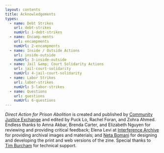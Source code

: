 ```yaml
---
layout: contents
title: Acknowledgements
types:
  - name: Debt Strikes
    url: debt-strikes
    numUrl: 1-debt-strikes
  - name: Encamp-ments
    url: encampments
    numUrl: 2-encampments
  - name: Inside / Outside Actions
    url: inside-outside
    numUrl: 3-inside-outside
  - name: Jail &amp; Court Solidarity Actions
    url: jail-court-solidarity
    numUrl: 4-jail-court-solidarity
  - name: Labor Strikes
    url: labor-strikes
    numUrl: 5-labor-strikes
  - name: Questions
    url: questions
    numUrl: 6-questions
---
```


_Direct Action for Prison Abolition_ is created and published by [Community Justice Exchange](https://www.communityjusticeexchange.org/) and edited by Puck Lo, Rachel Foran, and Zohra Ahmed. Endless thanks to Amna Akbar, Brenda Carter, and Elizabeth Nguyen for reviewing and providing critical feedback; Elena Levi at [Interference Archive](https://interferencearchive.org/) for providing archival images and materials; and [Neta Bomani](https://netabomani.com) for designing and developing the print and web versions of the zine. Special thanks to [Tim Burcham](https://www.clearblur.org/) for technical support.

<!-- We’re in a global pandemic — and we’re in an unprecedented national uprising against the police and white supremacy, and the ways they render Black life disposable.

In April, when the world began to reckon with COVID-19, writer Arundhati Roy challenged us to use [this pandemic as a portal](https://www.ft.com/content/10d8f5e8-74eb-11ea-95fe-fcd274e920ca).

During those earlier stages of the pandemic, we saw policing reduce dramatically, arrest rates plummet in many places, and court dates canceled. Some people who would have been taken into custody, prior to the pandemic, were not. At the same time, government officials with control over jails and prisons felt increasing pressure to release at least some people who were locked up, due to the rampant spread of COVID-19. 

![A sidewalk mural which says "abolition is a act of creation" surrounded in green vines and yellow flowers.
](/da4a/assets/images/introduction/abolition-is-a-act-of-creation.jpg)
> A sidewalk mural which says "abolition is a act of creation" surrounded in green vines and yellow flowers. Image via [Andrew Ratto/Wikimedia](https://commons.wikimedia.org/w/index.php?curid=92698146).

We wondered: If the Prison-Industrial-Complex is shrinking despite itself, can we ensure that it continues to do so?

We also saw, simultaneously, the creep of technologies of surveillance and social control (like [GPS tracking apps](https://gizmodo.com/when-your-freedom-depends-on-an-app-1843109198) and ankle shackles mandated for release) expanding and normalizing extra-carceral control. Over time, as political decisions continue to prioritize systems of punishment over all other government functions, these technologies have only more closely [merged criminalizing tracking tools with those that are marketed for virus contact-tracing](https://theintercept.com/2020/05/25/coronavirus-tracking-bracelets-monitors-surveillance-supercom/).

In that context, we wondered how abolitionist organizing and direct action could influence and even make permanent shrinkages to existing carceral systems, and prevent new ones from forming.

Now, our context changes still. Months of living with the dual realities of continued viral spread as well as a massive, nationwide uprising against the police and anti-blackness have led to demands to defund the police becoming mainstream, and national conversations about the practicality of prison abolition. As we face mass unemployment, evictions, and ongoing waves of viral infection, there are unprecedented opportunities for direct action, in solidarity with protesters, and with those who face the brunt of criminalization.

![This cardboard sign is a rectangular piece of cardboard with handwritten text in black marker. The text reads "Power to the People". There is a narrow flat stick of wood as a handle mounted to the back with adhesive. There are also four strips of black tape across the handle and the back of the sign. There are two names written on the back.](/da4a/assets/images/introduction/power-to-the-people.jpg)
> A protest sign which says, "power to the people." Image via Collection of the Smithsonian National Museum of African American History.

How do we up the ante? What would a strategic escalation of tactics from prison abolitionists look like in the courtrooms, in jails and prisons? **How can we disrupt and shut down the criminal legal system, short or long term, as part of a broader campaign to #FreeThemAll and #DefundPolice?**

Our comrades in other social and political movements have provided us with some well-tested direct action tactics: [rent strikes](https://ny.curbed.com/2020/7/1/21309981/bronx-rent-strike-tenants), [sick outs](https://www.kiro7.com/news/trending/coronavirus-arizona-school-system-nixes-monday-reopening-after-teachers-stage-sickout/YCDDXEOPDBGQRGNR4JDWDYZK6E/), and [secondary strikes](https://www.vice.com/en_us/article/y3mjxg/general-electric-workers-walk-off-the-job-demand-to-make-ventilators), to name a few. This zine looks to the far and recent past for a few examples. These collective and disruptive actions take courage, and are met with sanction, but they push institutions and test the capacity of organizers to withstand and rise above the short-term retaliation. They can help build long-term, countervailing power.

We hope to adapt such tactics of disruption to our context of agitating for prison abolition.

Could direct action make the daily operation of the criminal legal system so difficult that it could force carceral bureaucrats to stop incarcerating people during and after the pandemic? Which disruptive tactics are suited for the courtroom or criminal legal processes? What would it look like to repurpose the labor power of those who work in courthouses? How do we create pathways for direct action for individuals and families directly impacted by incarceration as well as the larger public? How do we slow or shut down the machinery of incarceration? What awaits us on the other side of this portal?

We hope these questions inspire you to find answers and ask new ones. -->